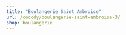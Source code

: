 ```yaml
---
title: "Boulangerie Saint Ambroise"
url: /cocody/boulangerie-saint-ambroise-3/
shop: boulangerie
---
```

